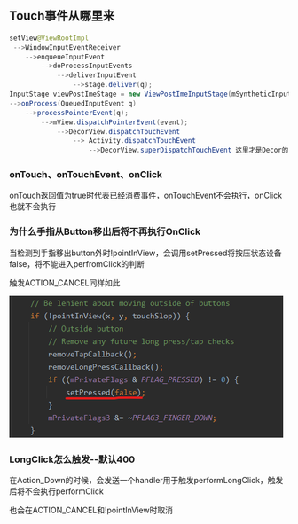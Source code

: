## Touch事件从哪里来

```java
setView@ViewRootImpl 
 -->WindowInputEventReceiver
    -->enqueueInputEvent
    	-->doProcessInputEvents
    		-->deliverInputEvent
    			-->stage.deliver(q);
InputStage viewPostImeStage = new ViewPostImeInputStage(mSyntheticInputStage);
-->onProcess(QueuedInputEvent q)
    -->processPointerEvent(q);
		-->mView.dispatchPointerEvent(event);
			-->DecorView.dispatchTouchEvent
                --> Activity.dispatchTouchEvent
                	-->DecorView.superDispatchTouchEvent 这里才是Decor的真正处理
```

### onTouch、onTouchEvent、onClick

onTouch返回值为true时代表已经消费事件，onTouchEvent不会执行，onClick也就不会执行



### 为什么手指从Button移出后将不再执行OnClick

当检测到手指移出button外时!pointInView，会调用setPressed将按压状态设备false，将不能进入perfromClick的判断

触发ACTION_CANCEL同样如此

![image-20230221201108734](image-20230221201108734.png)

### LongClick怎么触发--默认400

在Action_Down的时候，会发送一个handler用于触发performLongClick，触发后将不会执行performClick

也会在ACTION_CANCEL和!pointInView时取消



